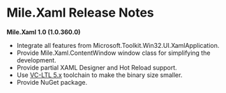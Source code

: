 ﻿# Mile.Xaml Release Notes

**Mile.Xaml 1.0 (1.0.360.0)**

- Integrate all features from Microsoft.Toolkit.Win32.UI.XamlApplication.
- Provide Mile.Xaml.ContentWindow window class for simplifying the development.
- Provide partial XAML Designer and Hot Reload support.
- Use [VC-LTL 5.x](https://github.com/Chuyu-Team/VC-LTL5) toolchain to make the
  binary size smaller.
- Provide NuGet package.
